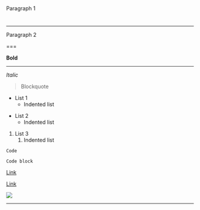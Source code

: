 # 
##  
####	

Paragraph 1

 #

---

Paragraph 2

===

**Bold**

___

_Italic_

> Blockquote

- List 1
  - Indented list

* List 2
  * Indented list

1. List 3
   1. Indented list

`Code`

```
Code block
```

[Link](http://example.com/)

[Link]

[link]: http://example.com/

![](/image.png)

***
